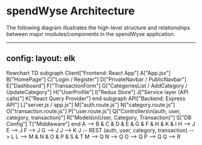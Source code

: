 # spendWyse Architecture

The following diagram illustrates the high-level structure and relationships between major modules/components in the spendWyse application.

---
config:
  layout: elk
---
flowchart TD
 subgraph Client["Frontend: React App"]
        A["App.jsx"]
        B["HomePage"]
        C["Login / Register"]
        D["PrivateNavbar / PublicNavbar"]
        E["Dashboard"]
        F["TransactionForm"]
        G["CategoriesList / AddCategory / UpdateCategory"]
        H["UserProfile"]
        I["Redux Store"]
        J["Service layer (API calls)"]
        K["React Query Provider"]
  end
 subgraph API["Backend: Express API"]
        L["server.js / app.js"]
        M["auth.route.js"]
        N["category.route.js"]
        O["transaction.route.js"]
        P["user.route.js"]
        Q["Controllers\n(auth, user, category, transaction)"]
        R["Models\n(User, Category, Transaction)"]
        S["DB Config"]
        T["Middleware"]
  end
    A --> B & C & D & E & G & F & H & K & I
    H --> J
    E --> J
    F --> J
    G --> J
    J --> K
    J -- REST (auth, user, category, transaction) --> L
    L --> M & N & O & P & S & T
    M --> Q
    N --> Q
    O --> Q
    P --> Q
    Q --> R
